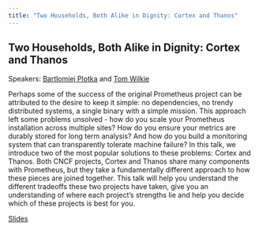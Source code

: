 ```yaml
---
title: "Two Households, Both Alike in Dignity: Cortex and Thanos"
---
```


## Two Households, Both Alike in Dignity: Cortex and Thanos

Speakers: [Bartlomiej Plotka](/2019-munich/speakers/bartlomiej-plotka/) and [Tom Wilkie](/2019-munich/speakers/tom-wilkie/)

Perhaps some of the success of the original Prometheus project can be attributed to the desire to keep it simple: no dependencies, no trendy distributed systems, a single binary with a simple mission.  This approach left some problems unsolved - how do you scale your Prometheus installation across multiple sites? How do you ensure your metrics are durably stored for long term analysis? And how do you build a monitoring system that can transparently tolerate machine failure?  In this talk, we introduce two of the most popular solutions to these problems: Cortex and Thanos. Both CNCF projects, Cortex and Thanos share many components with Prometheus, but they take a fundamentally different approach to how these pieces are joined together.  This talk will help you understand the different tradeoffs these two projects have taken, give you an understanding of where each project’s strengths lie and help you decide which of these projects is best for you.

[Slides](/2019-munich/slides/two-households-both-alike-in-dignity-cortex-and-thanos.pdf)
